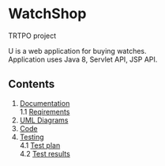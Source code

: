 # WatchShop
TRTPO project

U is a web application for buying watches.<br>
Application uses Java 8, Servlet API, JSP API.

## Contents
1. [Documentation](https://github.com/Ulyana-Dem/U/tree/master/documentation) <br>
  1.1 [Reqirements](https://github.com/Ulyana-Dem/U/blob/master/documentation/Requirements/Requirements.md) <br>
2. [UML Diagrams](https://github.com/Ulyana-Dem/U/tree/master/documentation/Diagrams)<br>
3. [Code](https://github.com/Ulyana-Dem/U/tree/master/code)<br>
4. [Testing](https://github.com/Ulyana-Dem/U/tree/master/Testing)<br>
  4.1 [Test plan](https://github.com/Ulyana-Dem/U/blob/master/Testing/TestPlan.md) <br>
  4.2 [Test results](https://github.com/Ulyana-Dem/U/blob/master/Testing/TestResult.md) <br>
